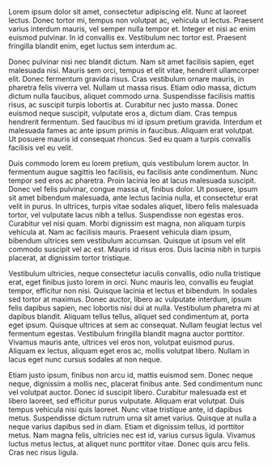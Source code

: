 Lorem ipsum dolor sit amet, consectetur adipiscing elit. Nunc at laoreet lectus. Donec tortor mi, tempus non volutpat ac, vehicula ut lectus. Praesent varius interdum mauris, vel semper nulla tempor et. Integer et nisi ac enim euismod pulvinar. In id convallis ex. Vestibulum nec tortor est. Praesent fringilla blandit enim, eget luctus sem interdum ac.

Donec pulvinar nisi nec blandit dictum. Nam sit amet facilisis sapien, eget malesuada nisi. Mauris sem orci, tempus et elit vitae, hendrerit ullamcorper elit. Donec fermentum gravida risus. Cras vestibulum ornare mauris, in pharetra felis viverra vel. Nullam ut massa risus. Etiam odio massa, dictum dictum nulla faucibus, aliquet commodo urna. Suspendisse facilisis mattis risus, ac suscipit turpis lobortis at. Curabitur nec justo massa. Donec euismod neque suscipit, vulputate eros a, dictum diam. Cras tempus hendrerit fermentum. Sed faucibus mi id ipsum pretium gravida. Interdum et malesuada fames ac ante ipsum primis in faucibus. Aliquam erat volutpat. Ut posuere mauris id consequat rhoncus. Sed eu quam a turpis convallis facilisis vel eu velit.

Duis commodo lorem eu lorem pretium, quis vestibulum lorem auctor. In fermentum augue sagittis leo facilisis, eu facilisis ante condimentum. Nunc tempor sed eros ac pharetra. Proin lacinia leo at lacus malesuada suscipit. Donec vel felis pulvinar, congue massa ut, finibus dolor. Ut posuere, ipsum sit amet bibendum malesuada, ante lectus lacinia nulla, et consectetur erat velit in purus. In ultrices, turpis vitae sodales aliquet, libero felis malesuada tortor, vel vulputate lacus nibh a tellus. Suspendisse non egestas eros. Curabitur vel nisi quam. Morbi dignissim est magna, non aliquam turpis vehicula at. Nam ac facilisis mauris. Praesent vehicula diam ipsum, bibendum ultrices sem vestibulum accumsan. Quisque ut ipsum vel elit commodo suscipit vel ac est. Mauris id risus eros. Duis lacinia nibh in turpis placerat, at dignissim tortor tristique.

Vestibulum ultricies, neque consectetur iaculis convallis, odio nulla tristique erat, eget finibus justo lorem in orci. Nunc mauris leo, convallis eu feugiat tempor, efficitur non nisi. Quisque lacinia et lectus et bibendum. In sodales sed tortor at maximus. Donec auctor, libero ac vulputate interdum, ipsum felis dapibus sapien, nec lobortis nisi dui at nulla. Vestibulum pharetra mi at dapibus blandit. Aliquam tellus tellus, aliquet sed condimentum at, porta eget ipsum. Quisque ultrices at sem ac consequat. Nullam feugiat lectus vel fermentum egestas. Vestibulum fringilla blandit magna auctor porttitor. Vivamus mauris ante, ultrices vel eros non, volutpat euismod purus. Aliquam ex lectus, aliquam eget eros ac, mollis volutpat libero. Nullam in lacus eget nunc cursus sodales at non neque.

Etiam justo ipsum, finibus non arcu id, mattis euismod sem. Donec neque neque, dignissim a mollis nec, placerat finibus ante. Sed condimentum nunc vel volutpat auctor. Donec id suscipit libero. Curabitur malesuada est et libero laoreet, sed efficitur purus vulputate. Aliquam erat volutpat. Duis tempus vehicula nisi quis laoreet. Nunc vitae tristique ante, id dapibus metus. Suspendisse dictum rutrum urna sit amet varius. Quisque at nulla a neque varius dapibus sed in diam. Etiam et dignissim tellus, id porttitor metus. Nam magna felis, ultricies nec est id, varius cursus ligula. Vivamus luctus metus lectus, at aliquet nunc porttitor vitae. Donec quis arcu felis. Cras nec risus ligula.